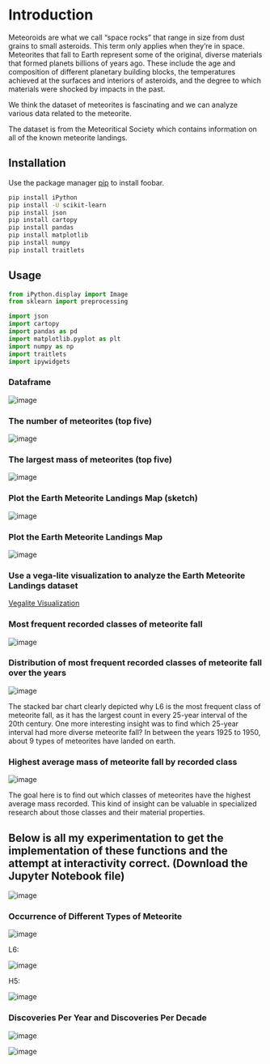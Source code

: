 # Introduction

Meteoroids are what we call “space rocks” that range in size from dust grains to small asteroids. This term only applies when they’re in space. Meteorites that fall to Earth represent some of the original, diverse materials that formed planets billions of years ago. These include the age and composition of different planetary building blocks, the temperatures achieved at the surfaces and interiors of asteroids, and the degree to which materials were shocked by impacts in the past.

We think the dataset of meteorites is fascinating and we can analyze various data related to the meteorite.

The dataset is from the Meteoritical Society which contains information on all of the known meteorite landings.

## Installation

Use the package manager [pip](https://pip.pypa.io/en/stable/) to install foobar.

```bash
pip install iPython
pip install -U scikit-learn
pip install json
pip install cartopy
pip install pandas
pip install matplotlib
pip install numpy
pip install traitlets
```

## Usage

```python
from iPython.display import Image
from sklearn import preprocessing

import json
import cartopy
import pandas as pd
import matplotlib.pyplot as plt
import numpy as np
import traitlets
import ipywidgets
```


### Dataframe

![image](https://github.com/ken1009us/ken1009us.meteorite-visualization/blob/master/image/df.png "df")

### The number of meteorites (top five)

![image](https://github.com/ken1009us/ken1009us.meteorite-visualization/blob/master/image/num-mete-top5.png "num")

### The largest mass of meteorites (top five)

![image](https://github.com/ken1009us/ken1009us.meteorite-visualization/blob/master/image/largest-mete-top5.png "largest")

### Plot the Earth Meteorite Landings Map (sketch)

![image](https://github.com/ken1009us/ken1009us.meteorite-visualization/blob/master/image/map-sketch.png "sketch")

### Plot the Earth Meteorite Landings Map

![image](https://github.com/ken1009us/ken1009us.meteorite-visualization/blob/master/image/map.png "map")

### Use a vega-lite visualization to analyze the Earth Meteorite Landings dataset

[Vegalite Visualization](https://ken1009us.github.io/meteorite-visualization/)

### Most frequent recorded classes of meteorite fall

![image](https://github.com/ken1009us/ken1009us.meteorite-visualization/blob/master/image/most-mete.png "most")

### Distribution of most frequent recorded classes of meteorite fall over the years

![image](https://github.com/ken1009us/ken1009us.meteorite-visualization/blob/master/image/stack-bar.png "stack-bar")


The stacked bar chart clearly depicted why L6 is the most frequent class of meteorite fall, as it has the largest count in every 25-year interval of the 20th century. One more interesting insight was to find which 25-year interval had more diverse meteorite fall? In between the years 1925 to 1950, about 9 types of meteorites have landed on earth.

### Highest average mass of meteorite fall by recorded class

![image](https://github.com/ken1009us/ken1009us.meteorite-visualization/blob/master/image/highest-mass.png "highest")

The goal here is to find out which classes of meteorites have the highest average mass recorded. This kind of insight can be valuable in specialized research about those classes and their material properties.

## Below is all my experimentation to get the implementation of these functions and the attempt at interactivity correct. (Download the Jupyter Notebook file)

![image](https://github.com/ken1009us/ken1009us.meteorite-visualization/blob/master/image/interactive.png "interactive")

### Occurrence of Different Types of Meteorite

![image](https://github.com/ken1009us/ken1009us.meteorite-visualization/blob/master/image/occurrence.png "occurrence")

L6:

![image](https://github.com/ken1009us/ken1009us.meteorite-visualization/blob/master/image/L6.png "L6")

H5:

![image](https://github.com/ken1009us/ken1009us.meteorite-visualization/blob/master/image/H5.png "H5")

### Discoveries Per Year and Discoveries Per Decade

![image](https://github.com/ken1009us/ken1009us.meteorite-visualization/blob/master/image/discoveries-per-year.png "discoveries-per-year")

![image](https://github.com/ken1009us/ken1009us.meteorite-visualization/blob/master/image/discoveries-per-decade.png "discoveries-per-decade")
